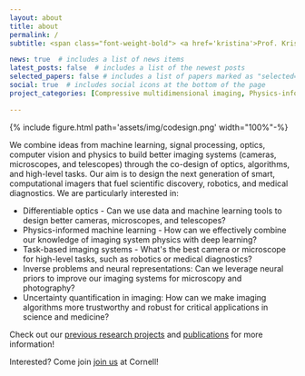 ```yaml
---
layout: about
title: about
permalink: /
subtitle: <span class="font-weight-bold"> <a href='kristina'>Prof. Kristina Monakhova</a></span>

news: true  # includes a list of news items
latest_posts: false  # includes a list of the newest posts
selected_papers: false # includes a list of papers marked as "selected={true}"
social: true  # includes social icons at the bottom of the page
project_categories: [Compressive multidimensional imaging, Physics-informed machine learning]

---
```

{% include figure.html path='assets/img/codesign.png' width="100%"-%}

We combine ideas from machine learning, signal processing, optics, computer vision and physics to build better imaging systems (cameras, microscopes, and telescopes) through the <span class="font-weight-bold">co-design of optics, algorithms, and high-level tasks</span>. Our aim is to design the next generation of smart, computational imagers that fuel scientific discovery, robotics, and medical diagnostics. We are particularly interested in:

<ul>
<li> <span class="font-weight-bold">Differentiable optics</span> - Can we use data and machine learning tools to design better cameras, microscopes, and telescopes?</li>
<li> <span class="font-weight-bold">Physics-informed machine learning</span> - How can we effectively combine our knowledge of imaging system physics with deep learning? </li>
<li> <span class="font-weight-bold">Task-based imaging systems</span> - What's the best camera or microscope for high-level tasks, such as robotics or medical diagnostics?</li>
<li> <span class="font-weight-bold">Inverse problems and neural representations</span>: Can we leverage neural priors to improve our imaging systems for microscopy and photography? </li>
<li> <span class="font-weight-bold">Uncertainty quantification in imaging</span>: How can we make imaging algorithms more trustworthy and robust for critical applications in science and medicine? </li>
</ul>

Check out our <a href='research'>previous research projects</a> and <a href='publications'>publications</a> for more information! 

Interested? Come join <a href='join'>join us</a> at Cornell!




